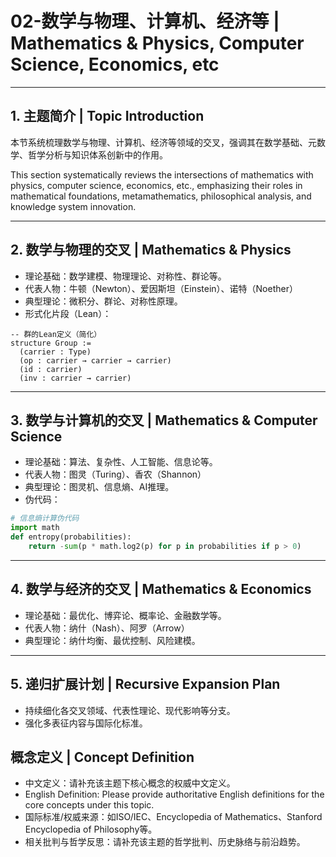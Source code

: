 
# 02-数学与物理、计算机、经济等 | Mathematics & Physics, Computer Science, Economics, etc

---

## 1. 主题简介 | Topic Introduction

本节系统梳理数学与物理、计算机、经济等领域的交叉，强调其在数学基础、元数学、哲学分析与知识体系创新中的作用。

This section systematically reviews the intersections of mathematics with physics, computer science, economics, etc., emphasizing their roles in mathematical foundations, metamathematics, philosophical analysis, and knowledge system innovation.

---

## 2. 数学与物理的交叉 | Mathematics & Physics

- 理论基础：数学建模、物理理论、对称性、群论等。
- 代表人物：牛顿（Newton）、爱因斯坦（Einstein）、诺特（Noether）
- 典型理论：微积分、群论、对称性原理。
- 形式化片段（Lean）：

```lean
-- 群的Lean定义（简化）
structure Group :=
  (carrier : Type)
  (op : carrier → carrier → carrier)
  (id : carrier)
  (inv : carrier → carrier)
```

---

## 3. 数学与计算机的交叉 | Mathematics & Computer Science

- 理论基础：算法、复杂性、人工智能、信息论等。
- 代表人物：图灵（Turing）、香农（Shannon）
- 典型理论：图灵机、信息熵、AI推理。
- 伪代码：

```python
# 信息熵计算伪代码
import math
def entropy(probabilities):
    return -sum(p * math.log2(p) for p in probabilities if p > 0)
```

---

## 4. 数学与经济的交叉 | Mathematics & Economics

- 理论基础：最优化、博弈论、概率论、金融数学等。
- 代表人物：纳什（Nash）、阿罗（Arrow）
- 典型理论：纳什均衡、最优控制、风险建模。

---

## 5. 递归扩展计划 | Recursive Expansion Plan

- 持续细化各交叉领域、代表性理论、现代影响等分支。
- 强化多表征内容与国际化标准。

## 概念定义 | Concept Definition

- 中文定义：请补充该主题下核心概念的权威中文定义。
- English Definition: Please provide authoritative English definitions for the core concepts under this topic.
- 国际标准/权威来源：如ISO/IEC、Encyclopedia of Mathematics、Stanford Encyclopedia of Philosophy等。
- 相关批判与哲学反思：请补充该主题的哲学批判、历史脉络与前沿趋势。
